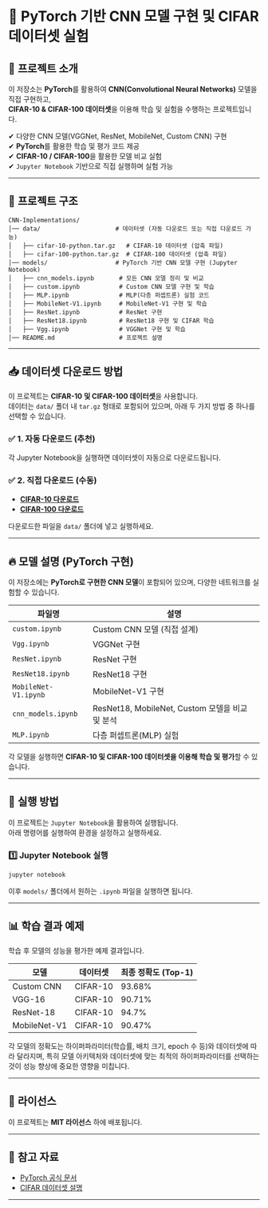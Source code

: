 # 📌 PyTorch 기반 CNN 모델 구현 및 CIFAR 데이터셋 실험

## 📂 프로젝트 소개
이 저장소는 **PyTorch**를 활용하여 **CNN(Convolutional Neural Networks)** 모델을 직접 구현하고,  
**CIFAR-10 & CIFAR-100 데이터셋**을 이용해 학습 및 실험을 수행하는 프로젝트입니다.

✔ 다양한 CNN 모델(VGGNet, ResNet, MobileNet, Custom CNN) 구현  
✔ **PyTorch**를 활용한 학습 및 평가 코드 제공  
✔ **CIFAR-10 / CIFAR-100**을 활용한 모델 비교 실험  
✔ `Jupyter Notebook` 기반으로 직접 실행하며 실험 가능  

---

## 📂 프로젝트 구조
```
CNN-Implementations/
│── data/                     # 데이터셋 (자동 다운로드 또는 직접 다운로드 가능)
│   ├── cifar-10-python.tar.gz   # CIFAR-10 데이터셋 (압축 파일)
│   ├── cifar-100-python.tar.gz  # CIFAR-100 데이터셋 (압축 파일)
│── models/                   # PyTorch 기반 CNN 모델 구현 (Jupyter Notebook)
│   ├── cnn_models.ipynb       # 모든 CNN 모델 정리 및 비교
│   ├── custom.ipynb           # Custom CNN 모델 구현 및 학습
│   ├── MLP.ipynb              # MLP(다층 퍼셉트론) 실험 코드
│   ├── MobileNet-V1.ipynb     # MobileNet-V1 구현 및 학습
│   ├── ResNet.ipynb           # ResNet 구현
│   ├── ResNet18.ipynb         # ResNet18 구현 및 CIFAR 학습
│   ├── Vgg.ipynb              # VGGNet 구현 및 학습
│── README.md                  # 프로젝트 설명
```

---

## 📥 데이터셋 다운로드 방법
이 프로젝트는 **CIFAR-10 및 CIFAR-100 데이터셋**을 사용합니다.  
데이터는 `data/` 폴더 내 `tar.gz` 형태로 포함되어 있으며, 아래 두 가지 방법 중 하나를 선택할 수 있습니다.

### ✅ **1. 자동 다운로드 (추천)**
각 Jupyter Notebook을 실행하면 데이터셋이 자동으로 다운로드됩니다.

### ✅ **2. 직접 다운로드 (수동)**
- **[CIFAR-10 다운로드](https://www.cs.toronto.edu/~kriz/cifar-10-python.tar.gz)**
- **[CIFAR-100 다운로드](https://www.cs.toronto.edu/~kriz/cifar-100-python.tar.gz)**

다운로드한 파일을 `data/` 폴더에 넣고 실행하세요.

---

## 🔥 모델 설명 (PyTorch 구현)
이 저장소에는 **PyTorch로 구현한 CNN 모델**이 포함되어 있으며, 다양한 네트워크를 실험할 수 있습니다.

| 파일명 | 설명 |
|--------|-------------------------------|
| `custom.ipynb` | Custom CNN 모델 (직접 설계) |
| `Vgg.ipynb` | VGGNet 구현 |
| `ResNet.ipynb` | ResNet 구현 |
| `ResNet18.ipynb` | ResNet18 구현 |
| `MobileNet-V1.ipynb` | MobileNet-V1 구현 |
| `cnn_models.ipynb` | ResNet18, MobileNet, Custom 모델을 비교 및 분석 |
| `MLP.ipynb` | 다층 퍼셉트론(MLP) 실험 |

각 모델을 실행하면 **CIFAR-10 및 CIFAR-100 데이터셋을 이용해 학습 및 평가**할 수 있습니다.

---

## 🚀 실행 방법
이 프로젝트는 `Jupyter Notebook`을 활용하여 실행됩니다.  
아래 명령어를 실행하여 환경을 설정하고 실행하세요.

### **1️⃣ Jupyter Notebook 실행**
```bash
jupyter notebook
```
이후 `models/` 폴더에서 원하는 `.ipynb` 파일을 실행하면 됩니다.

---

## 📊 학습 결과 예제
학습 후 모델의 성능을 평가한 예제 결과입니다.

| 모델 | 데이터셋 | 최종 정확도 (Top-1) |
|------|---------|-----------------|
| Custom CNN | CIFAR-10 | 93.68% |
| VGG-16 | CIFAR-10 | 90.71% |
| ResNet-18 | CIFAR-10 | 94.7% |
| MobileNet-V1 | CIFAR-10 | 90.47% |

각 모델의 정확도는 하이퍼파라미터(학습률, 배치 크기, epoch 수 등)와 데이터셋에 따라 달라지며, 특히 모델 아키텍처와 데이터셋에 맞는 최적의 하이퍼파라미터를 선택하는 것이 성능 향상에 중요한 영향을 미칩니다.

---

## 📌 라이선스
이 프로젝트는 **MIT 라이선스** 하에 배포됩니다.

---

## 📌 참고 자료
- [PyTorch 공식 문서](https://pytorch.org)
- [CIFAR 데이터셋 설명](https://www.cs.toronto.edu/~kriz/cifar.html)

---